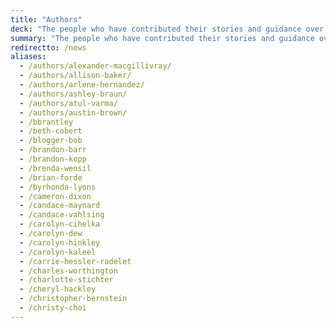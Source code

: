 ```yaml
---
title: "Authors"
deck: "The people who have contributed their stories and guidance over the years."
summary: "The people who have contributed their stories and guidance over the years."
redirectto: /news
aliases: 
  - /authors/alexander-macgillivray/
  - /authors/allison-baker/
  - /authors/arlene-hernandez/
  - /authors/ashley-braun/
  - /authors/atul-varma/
  - /authors/austin-brown/
  - /bbrantley
  - /beth-cobert
  - /blogger-bob
  - /brandon-barr
  - /brandon-kopp
  - /brenda-wensil
  - /brian-forde
  - /byrhonda-lyons
  - /cameron-dixon
  - /candace-maynard
  - /candace-vahlsing
  - /carolyn-cihelka
  - /carolyn-dew
  - /carolyn-hinkley
  - /carolyn-kaleel
  - /carrie-hessler-radelet
  - /charles-worthington
  - /charlotte-stichter
  - /cheryl-hackley
  - /christopher-bernstein
  - /christy-choi
---
```

